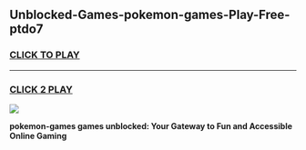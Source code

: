 
## Unblocked-Games-pokemon-games-Play-Free-ptdo7
<h3>
<a href="https://premium76.site?title=pokemon-games&ref=09A">CLICK TO PLAY</a></h3>
<hr>

<h3>
<a href="https://premium76.site?title=pokemon-games&ref=09A">CLICK 2 PLAY</a>
  
</h3>

<a href="https://premium76.site?title=pokemon-games&ref=09A"><img src="https://clearcache.store/games.png"></a>


**pokemon-games games unblocked: Your Gateway to Fun and Accessible Online Gaming**

